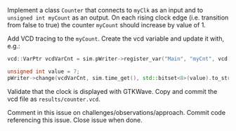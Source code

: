 Implement a class ```Counter``` that connects to ```myClk``` as an input and to ```unsigned int myCount``` as an output. On each rising clock edge (i.e. transition from false to true) the counter ```myCount``` should increase by value of 1. 

Add VCD tracing to the ```myCount```. Create the vcd variable and update it with, e.g.: 

```C++
vcd::VarPtr vcdVarCnt = sim.pWriter->register_var("Main", "myCnt", vcd::VariableType::wire, 8);

unsigned int value = 7;
pWriter->change(vcdVarCnt, sim.time_get(), std::bitset<8>(value).to_string())
```

Validate that the clock is displayed with GTKWave. Copy and commit the vcd file as ```results/counter.vcd```.

Comment in this issue on challenges/observations/approach. Commit code referencing this issue. Close issue when done.

